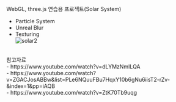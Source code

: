 WebGL, three.js 연습용 프로젝트(Solar System)<br/>
- Particle System<br/>
- Unreal Blur<br/>
- Texturing<br/>
![solar2](https://github.com/km841/MySolarSystem/assets/56809638/6391ca07-9ab6-438d-a6a9-444812637c5a)<br/>
<br/>
참고자료<br/>
- https://www.youtube.com/watch?v=dLYMzNmILQA<br/>
- https://www.youtube.com/watch?v=ZGACJosABBw&list=PLe6NQuuFBu7HqxY10b6gNu6iisT2-rZv-&index=1&pp=iAQB <br/>
- https://www.youtube.com/watch?v=ZtK70Tb9uqg <br/>
